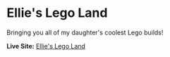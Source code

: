 # Ellie's Lego Land

Bringing you all of my daughter's coolest Lego builds!

**Live Site:** [Ellie's Lego Land](https://ellies-lego-land.vercel.app/)
